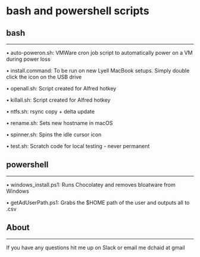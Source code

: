 # bash and powershell scripts

## bash
--------------------------------

• auto-poweron.sh:    VMWare cron job script to automatically power on a VM during power loss

• install.command:    To be run on new Lyell MacBook setups. Simply double click the icon on the USB drive

• openall.sh:         Script created for Alfred hotkey

• killall.sh:         Script created for Alfred hotkey

• ntfs.sh:             rsync copy + delta update

• rename.sh:          Sets new hostname in macOS

• spinner.sh:         Spins the idle cursor icon

• test.sh:            Scratch code for local testing - never permanent 

## powershell
--------------------------------

• windows_install.ps1: Runs Chocolatey and removes bloatware from Windows

• getAdUserPath.ps1: Grabs the $HOME path of the user and outputs all to .csv

## About
--------------------------------
If you have any questions hit me up on Slack or email me dchaid at gmail

